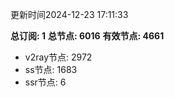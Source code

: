 更新时间2024-12-23 17:11:33

**总订阅: 1**
**总节点: 6016**
**有效节点: 4661**
- v2ray节点: 2972
- ss节点: 1683
- ssr节点: 6
